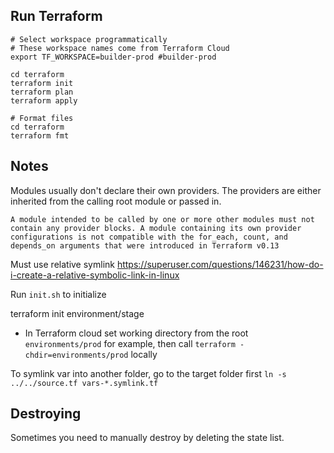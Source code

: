 ## Run Terraform

```
# Select workspace programmatically
# These workspace names come from Terraform Cloud
export TF_WORKSPACE=builder-prod #builder-prod

cd terraform
terraform init
terraform plan
terraform apply
```

```
# Format files
cd terraform
terraform fmt
```

## Notes

Modules usually don't declare their own providers. The providers are either inherited from the calling root module or passed in.

`A module intended to be called by one or more other modules must not contain any provider blocks. A module containing its own provider configurations is not compatible with the for_each, count, and depends_on arguments that were introduced in Terraform v0.13`

Must use relative symlink https://superuser.com/questions/146231/how-do-i-create-a-relative-symbolic-link-in-linux

Run `init.sh` to initialize

terraform init environment/stage

- In Terraform cloud set working directory from the root `environments/prod` for example, then call `terraform -chdir=environments/prod` locally

To symlink var into another folder, go to the target folder first `ln -s ../../source.tf vars-*.symlink.tf`

## Destroying

Sometimes you need to manually destroy by deleting the state list.
